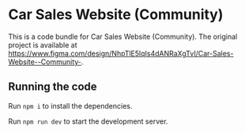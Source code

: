 
  # Car Sales Website (Community)

  This is a code bundle for Car Sales Website (Community). The original project is available at https://www.figma.com/design/NhpTlE5lqIs4dANRaXgTvI/Car-Sales-Website--Community-.

  ## Running the code

  Run `npm i` to install the dependencies.

  Run `npm run dev` to start the development server.
  